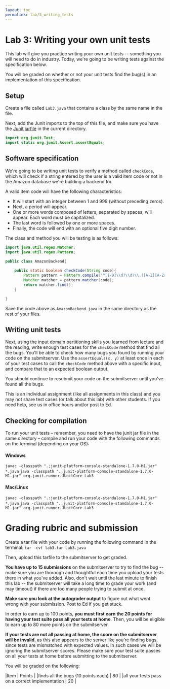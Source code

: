 ```yaml
---
layout: toc
permalink: lab/3_writing_tests
---
```

# Lab 3: Writing your own unit tests

This lab will give you practice writing your own unit tests -- something you will need to do in industry. Today, we're going to be writing tests against the specification below.

You will be graded on whether or not your unit tests find the bug(s) in an implementation of this specification.

## Setup

Create a file called `Lab3.java` that contains a class by the same name in the file.

Next, add the Junit imports to the top of this file, and make sure you have the [Junit jarfile](https://cs2113-s25.github.io/labs/junit-platform-console-standalone-1.7.0-M1.jar) in the current directory.
```java
import org.junit.Test;
import static org.junit.Assert.assertEquals;
```

## Software specification

We're going to be writing unit tests to verify a method called `checkCode`, which will check if a string entered by the user is a valid item code or not in the Amazon database we're building a backend for. 

A valid item code will have the following characteristics:

* It will start with an integer between 1 and 999 (without preceding zeros).
* Next, a period will appear.
* One or more words composed of letters, separated by spaces, will appear. Each word must be capitalized.
* The last word is followed by one or more spaces.
* Finally, the code will end with an optional five digit number.

The class and method you will be testing is as follows:

```java
import java.util.regex.Matcher;
import java.util.regex.Pattern;

public class AmazonBackend{
    
    public static boolean checkCode(String code){
        Pattern pattern = Pattern.compile("^[1-9]\\d?\\d?\\.([A-Z][A-Za-z]* )+ *(\\d\\d\\d\\d\\d)?$");
        Matcher matcher = pattern.matcher(code);
        return matcher.find();
    }

}
```

Save the code above as `AmazonBackend.java` in the same directory as the rest of your files.

## Writing unit tests

Next, using the input domain partitioning skills you learned from lecture and the reading, write enough test cases for the `checkCode` method that find all the bugs. You'll be able to check how many bugs you found by running your code on the submitserver. Use the `assertEquals(x, y)` at least once in each of your test cases to call the `checkCode` method above with a specific input, and compare that to an expected boolean output.

You should continue to resubmit your code on the submitserver until you've found all the bugs.

This is an individual assignment (like all assignments in this class) and you may not share test cases (or talk about this lab) with other students. If you need help, see us in office hours and/or post to Ed.

## Checking for compilation

To run your unit tests – remember, you need to have the junit jar file in the same directory – compile and run your code with the following commands on the terminal (depending on your OS):

#### Windows
`javac -classpath ".;junit-platform-console-standalone-1.7.0-M1.jar" *.java`
`java -classpath ".;junit-platform-console-standalone-1.7.0-M1.jar" org.junit.runner.JUnitCore Lab3`

#### Mac/Linux
`javac -classpath ".:junit-platform-console-standalone-1.7.0-M1.jar" *.java`
`java -classpath ".:junit-platform-console-standalone-1.7.0-M1.jar" org.junit.runner.JUnitCore Lab3`

# Grading rubric and submission

Create a tar file with your code by running the following command in the terminal:
`tar -cvf lab3.tar Lab3.java`

Then, upload this tarfile to the submitserver to get graded.

**You have up to 15 submissions** on the submitserver to try to find the bug -- make sure you are thorough and thoughtful each time you upload your tests there in what you've added. Also, don't wait until the last minute to finish this lab -- the submitserver will take a long time to grade your work (and may timeout) if there are too many people trying to submit at once.

**Make sure you look at the autograder output** to figure out what went wrong with your submission. Post to Ed if you get stuck.

In order to earn up to 100 points, **you must first earn the 20 points for having your test suite pass all your tests at home**. Then, you will be eligible to earn up to 80 more points on the submitserver. 

**If your tests are not all passing at home, the score on the submitserver will be invalid**, as this also appears to the server like you're finding bugs, since tests are mismatched with expected values. In such cases we will be ignoring the submitserver scores. Please make sure your test suite passes on all your tests at home before submitting to the submitserver.

 You will be graded on the following:

|Item | Points |
|finds all the bugs (10 points each)  | 80 |
|all your tests pass on a correct implementation | 20 |

